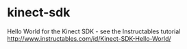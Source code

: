 # kinect-sdk
Hello World for the Kinect SDK - see the Instructables tutorial http://www.instructables.com/id/Kinect-SDK-Hello-World/
